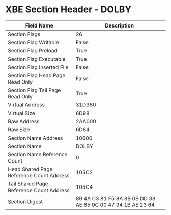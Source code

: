 # XBE Section Header - DOLBY

| Field Name | Description |
|---|---|
| Section Flags | 26 |
| Section Flag Writable | False |
| Section Flag Preload | True |
| Section Flag Executable | True |
| Section Flag Inserted File | False |
| Section Flag Head Page Read Only | False |
| Section Flag Tail Page Read Only | True |
| Virtual Address | 31D980 |
| Virtual Size | 6D98 |
| Raw Address | 2AA000 |
| Raw Size | 6D84 |
| Section Name Address | 10600 |
| Section Name | DOLBY |
| Section Name Reference Count | 0 |
| Head Shared Page Reference Count Address | 105C2 |
| Tail Shared Page Reference Count Address | 105C4 |
| Section Digest | 89 4A C3 81 F5 8A 8B 0B DD 38 AE 65 0C 00 47 94 1B AE 23 64 |
